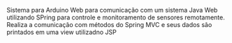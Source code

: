 Sistema para Arduino Web para comunicação com um sistema Java Web utilizando SPring para controle e monitoramento de sensores remotamente. 
Realiza a comunicação com métodos do Spring MVC e seus dados são printados em uma view utilizadno JSP
